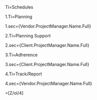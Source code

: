 Ti=Schedules
	
1.Ti=Planning

1.sec={Vendor.ProjectManager.Name.Full}

2.Ti=Planning Support

2.sec={Client.ProjectManager.Name.Full}

3.Ti=Adherence

3.sec={Client.ProjectManager.Name.Full}

4.Ti=Track/Report

4.sec={Vendor.ProjectManager.Name.Full}

=[Z/ol/4]
